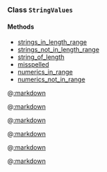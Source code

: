 ### Class ```StringValues```

#### Methods

- [strings_in_length_range](#method-strings_in_length_range)
- [strings_not_in_length_range](#method-strings_not_in_length_range)
- [string_of_length](#method-string_of_length)
- [misspelled](#method-misspelled)
- [numerics_in_range](#method-numerics_in_range)
- [numerics_not_in_range](#method-numerics_not_in_range)

@[:markdown](strings_in_length_range/template.md)

@[:markdown](strings_not_in_length_range/template.md)

@[:markdown](string_of_length/template.md)

@[:markdown](misspelled/template.md)

@[:markdown](numerics_in_range/template.md)

@[:markdown](numerics_not_in_range/template.md)
